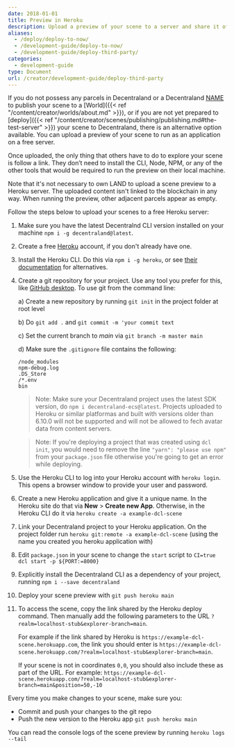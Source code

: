 ```yaml
---
date: 2018-01-01
title: Preview in Heroku
description: Upload a preview of your scene to a server and share it offchain.
aliases:
  - /deploy/deploy-to-now/
  - /development-guide/deploy-to-now/
  - /development-guide/deploy-third-party/
categories:
  - development-guide
type: Document
url: /creator/development-guide/deploy-third-party
---
```


If you do not possess any parcels in Decentraland or a Decentraland [NAME](https://builder.decentraland.zone/names) to publish your scene to a [World]({{< ref "/content/creator/worlds/about.md" >}}), or if you are not yet prepared to [deploy]({{< ref "/content/creator/scenes/publishing/publishing.md#the-test-server" >}}) your scene to Decentraland, there is an alternative option available. You can upload a preview of your scene to run as an application on a free server.

Once uploaded, the only thing that others have to do to explore your scene is follow a link. They don’t need to install the CLI, Node, NPM, or any of the other tools that would be required to run the preview on their local machine.

Note that it's not necessary to own LAND to upload a scene preview to a Heroku server. The uploaded content isn't linked to the blockchain in any way. When running the preview, other adjacent parcels appear as empty.

Follow the steps below to upload your scenes to a free Heroku server:

1. Make sure you have the latest Decentralnd CLI version installed on your machine `npm i -g decentraland@latest`.

2. Create a free [Heroku](https://dashboard.heroku.com/) account, if you don't already have one.

3. Install the Heroku CLI. Do this via `npm i -g heroku`, or see [their documentation](https://devcenter.heroku.com/articles/heroku-cli#install-the-heroku-cli) for alternatives.

4. Create a git repository for your project. Use any tool you prefer for this, like [GitHub desktop](https://desktop.github.com/). To use git from the command line:

   a) Create a new repository by running `git init` in the project folder at root level

   b) Do `git add .` and `git commit -m 'your commit text`

   c) Set the current branch to _main_ via `git branch -m master main`

   d) Make sure the `.gitignore` file contains the following:

   ```
   /node_modules
   npm-debug.log
   .DS_Store
   /*.env
   bin
   ```
   > Note: Make sure your Decentraland project uses the latest SDK version, do `npm i decentraland-ecs@latest`. Projects uploaded to Heroku or similar platformas and built with versions older than 6.10.0 will not be supported and will not be allowed to fech avatar data from content servers.
   
   > Note: If you're deploying a project that was created using `dcl init`, you would need to remove the line `"yarn": "please use npm"` from your `package.json` file otherwise you're going to get an error while deploying.

5. Use the Heroku CLI to log into your Heroku account with `heroku login`. This opens a browser window to provide your user and password.

6. Create a new Heroku application and give it a unique name. In the Heroku site do that via **New** > **Create new App**. Otherwise, in the Heroku CLI do it via `heroku create -a example-dcl-scene`

7. Link your Decentraland project to your Heroku application. On the project folder run `heroku git:remote -a example-dcl-scene` (using the name you created you heroku application with)

8. Edit `package.json` in your scene to change the `start` script to `CI=true dcl start -p ${PORT:=8000}`

9. Explicitly install the Decentraland CLI as a dependency of your project, running `npm i --save decentraland`

10. Deploy your scene preview with `git push heroku main`

11. To access the scene, copy the link shared by the Heroku deploy command. Then manually add the following parameters to the URL `?realm=localhost-stub&explorer-branch=main`.

    For example if the link shared by Heroku is `https://example-dcl-scene.herokuapp.com`, the link you should enter is `https://example-dcl-scene.herokuapp.com/?realm=localhost-stub&explorer-branch=main`.

	If your scene is not in coordinates `0,0`, you should also include these as part of the URL. For example: `https://example-dcl-scene.herokuapp.com/?realm=localhost-stub&explorer-branch=main&position=50,-10`

Every time you make changes to your scene, make sure you:

- Commit and push your changes to the git repo
- Push the new version to the Heroku app `git push heroku main`

You can read the console logs of the scene preview by running `heroku logs --tail`
